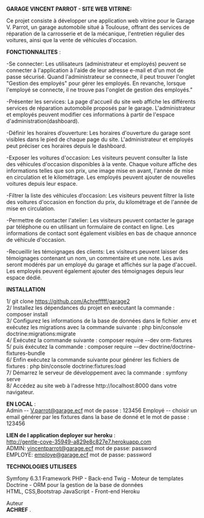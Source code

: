 **GARAGE VINCENT PARROT - SITE WEB VITRINE:**

Ce projet consiste à développer une application web vitrine pour le Garage V. Parrot, un garage automobile situé à Toulouse, offrant des services de réparation de la carrosserie et de la mécanique, l'entretien régulier des voitures, ainsi que la vente de véhicules d'occasion.

**FONCTIONNALITES** :

-Se connecter: Les utilisateurs (administrateur et employés) peuvent se connecter à l'application à l'aide de leur adresse e-mail et d'un mot de passe sécurisé.
Quand l'administrateur se connecte, il peut trouver l'onglet "Gestion des employés" pour gérer les employés. En revanche, lorsque l'employé se connecte, il ne trouve pas l'onglet de gestion des employés."

-Présenter les services: La page d'accueil du site web affiche les différents services de réparation automobile proposés par le garage. L'administrateur et employés peuvent modifier ces informations à partir de l'espace d'administration(dashboard).

-Définir les horaires d’ouverture: Les horaires d'ouverture du garage sont visibles dans le pied de chaque page du site.  L'administrateur et employés peut préciser ces horaires depuis le dashboard.

-Exposer les voitures d'occasion: Les visiteurs peuvent consulter la liste des véhicules d'occasion disponibles à la vente. Chaque voiture affiche des informations telles que son prix, une image mise en avant, l'année de mise en circulation et le kilométrage. Les employés peuvent ajouter de nouvelles voitures depuis leur espace.

-Filtrer la liste des véhicules d’occasion: Les visiteurs peuvent filtrer la liste des voitures d'occasion en fonction du prix, du kilométrage et de l'année de mise en circulation.

-Permettre de contacter l'atelier: Les visiteurs peuvent contacter le garage par téléphone ou en utilisant un formulaire de contact en ligne. Les informations de contact sont également visibles en bas de chaque annonce de véhicule d'occasion.

-Recueillir les témoignages des clients: Les visiteurs peuvent laisser des témoignages contenant un nom, un commentaire et une note. Les avis seront modérés par un employé du garage et affichés sur la page d'accueil. Les employés peuvent également ajouter des témoignages depuis leur espace dédié.

**INSTALLATION**

1/ git clone https://github.com/Achrefffff/garage2  
2/ Installez les dépendances du projet en exécutant la commande : composer install  
3/ Configurez les informations de la base de données dans le fichier .env et exécutez les migrations avec la commande     suivante : php bin/console doctrine:migrations:migrate  
4/ Exécutez la commande suivante : composer require --dev orm-fixtures  
5/ puis éxécutez la commande : composer require --dev doctrine/doctrine-fixtures-bundle  
6/ Enfin exécutez la commande suivante pour générer les fichiers de fixtures : php bin/console doctrine:fixtures:load  
7/ Démarrez le serveur de développement avec la commande : symfony serve  
8/ Accédez au site web à l'adresse http://localhost:8000 dans votre navigateur.  

**EN LOCAL** :  
 Admin -- V.parrot@garage.ecf  mot de passe : 123456 
 Employé -- choisir un email générer par les fixtures dans la base de donné et le mot de passe : 123456   

**LIEN de l application deployer sur heroku** :   
http://gentle-cove-35949-a829e8c827e7.herokuapp.com  
ADMIN: vincentparrot@garage.ecf mot de passe: password  
EMPLOYE: employe@garage.ecf mot de passe: password  


**TECHNOLOGIES UTILISEES**

Symfony 6.3.1  Framework PHP  - Back-end
Twig - Moteur de templates   
Doctrine - ORM pour la gestion de la base de données  
HTML, CSS,Bootstrap JavaScript - Front-end 
Heroku  

Auteur  
**ACHREF** .